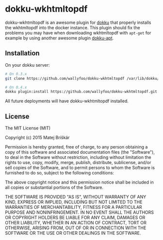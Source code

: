# dokku-wkhtmltopdf

dokku-wkhtmltopdf is an awesome plugin for [dokku][dokku] that properly installs the wkhtmltopdf into the docker instance.
This plugin should fix the problems you may have when downloading wkhtmltopdf with ```apt-get``` for example by using another awesome plugin [dokku-apt][dokku-apt].

## Installation

On your dokku server:
```sh
# On 0.3.x
git clone https://github.com/wallyfoo/dokku-wkhtmltopdf /var/lib/dokku/plugins/dokku-wkhtmltopdf

# On 0.4.x
dokku plugin:install https://github.com/wallyfoo/dokku-wkhtmltopdf.git wkhtmltopdf
```

All future deployments will have dokku-wkhtmltopdf installed.

## License

The MIT License (MIT)

Copyright (c) 2015 Matej Briškár

Permission is hereby granted, free of charge, to any person obtaining a copy
of this software and associated documentation files (the "Software"), to deal
in the Software without restriction, including without limitation the rights
to use, copy, modify, merge, publish, distribute, sublicense, and/or sell
copies of the Software, and to permit persons to whom the Software is
furnished to do so, subject to the following conditions:

The above copyright notice and this permission notice shall be included in
all copies or substantial portions of the Software.

THE SOFTWARE IS PROVIDED "AS IS", WITHOUT WARRANTY OF ANY KIND, EXPRESS OR
IMPLIED, INCLUDING BUT NOT LIMITED TO THE WARRANTIES OF MERCHANTABILITY,
FITNESS FOR A PARTICULAR PURPOSE AND NONINFRINGEMENT. IN NO EVENT SHALL THE
AUTHORS OR COPYRIGHT HOLDERS BE LIABLE FOR ANY CLAIM, DAMAGES OR OTHER
LIABILITY, WHETHER IN AN ACTION OF CONTRACT, TORT OR OTHERWISE, ARISING FROM,
OUT OF OR IN CONNECTION WITH THE SOFTWARE OR THE USE OR OTHER DEALINGS IN THE
SOFTWARE.

[dokku]: https://github.com/progrium/dokku
[dokku-apt]: https://github.com/F4-Group/dokku-apt
